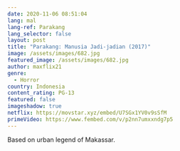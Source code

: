 ```yaml
---
date: 2020-11-06 08:51:04
lang: mal
lang-ref: Parakang
lang_selector: false
layout: post
title: "Parakang: Manusia Jadi-jadian (2017)"
image: /assets/images/682.jpg
featured_image: /assets/images/682.jpg
author: maxflix21
genre:
  - Horror
country: Indonesia
content_rating: PG-13
featured: false
imageshadow: true
netflix: https://movstar.xyz/embed/U7SGx1YV0v9sSfM
primeVideo: https://www.fembed.com/v/p2nn7umxxndg7p5
---
```

Based on urban legend of Makassar.